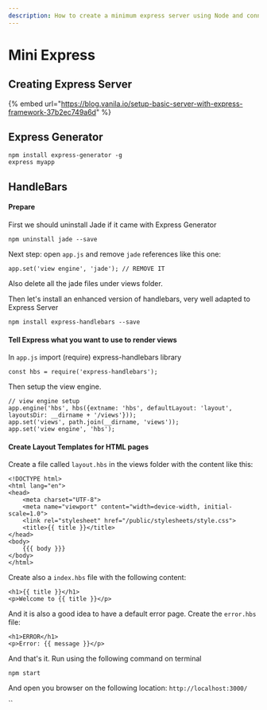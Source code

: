```yaml
---
description: How to create a minimum express server using Node and connect to MongoDB
---
```


# Mini Express

## Creating Express Server

{% embed url="https://blog.vanila.io/setup-basic-server-with-express-framework-37b2ec749a6d" %}

## Express Generator

```text
npm install express-generator -g
express myapp
```

## HandleBars

#### Prepare

First we should uninstall Jade if it came with Express Generator

```text
npm uninstall jade --save
```

Next step: open `app.js` and remove `jade` references like this one:

```text
app.set('view engine', 'jade'); // REMOVE IT
```

Also delete all the jade files under views folder.

Then let's install an enhanced version of handlebars, very well adapted to Express Server

```text
npm install express-handlebars --save
```

#### Tell Express what you want to use to render views

In `app.js` import \(require\) express-handlebars library

```text
const hbs = require('express-handlebars');
```

Then setup the view engine.

```text
// view engine setup
app.engine('hbs', hbs({extname: 'hbs', defaultLayout: 'layout', layoutsDir: __dirname + '/views'}));
app.set('views', path.join(__dirname, 'views'));
app.set('view engine', 'hbs');
```

#### Create Layout Templates for HTML pages

Create a file called `layout.hbs` in the views folder with the content like this:

```text
<!DOCTYPE html>
<html lang="en">
<head>
    <meta charset="UTF-8">
    <meta name="viewport" content="width=device-width, initial-scale=1.0">
    <link rel="stylesheet" href="/public/stylesheets/style.css">
    <title>{{ title }}</title>
</head>
<body>
    {{{ body }}}
</body>
</html>
```

Create also a `index.hbs` file with the following content:

```text
<h1>{{ title }}</h1>
<p>Welcome to {{ title }}</p>
```

And it is also a good idea to have a default error page. Create the `error.hbs` file:

```text
<h1>ERROR</h1>
<p>Error: {{ message }}</p>
```

And that's it. Run using the following command on terminal

```text
npm start
```

And open you browser on the following location: `http://localhost:3000/`

\`\`

